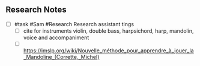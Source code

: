 ## Research Notes
- [ ] #task #Sam #Research Research assistant tings
	- [ ] cite for instruments violin, double bass, harpsichord, harp, mandolin, voice and accompaniment
	- [ ] https://imslp.org/wiki/Nouvelle_méthode_pour_apprendre_à_jouer_la_Mandoline_(Corrette,_Michel)
